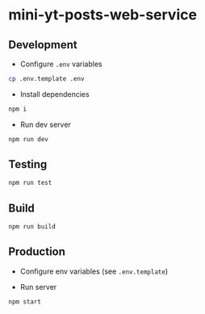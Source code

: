 # mini-yt-posts-web-service

## Development

- Configure `.env` variables

```bash
cp .env.template .env
```

- Install dependencies

```bash
npm i
```

- Run dev server

```bash
npm run dev
```

## Testing

```bash
npm run test
```

## Build

```bash
npm run build
```

## Production

- Configure env variables (see `.env.template`)

- Run server

```bash
npm start
```
